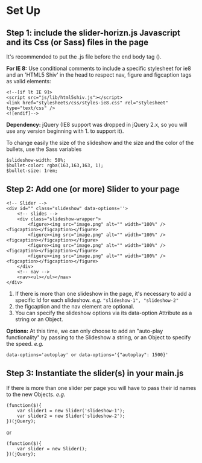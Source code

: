 # Set Up #

## Step 1: include the slider-horizn.js Javascript and its Css (or Sass) files in the page ##

It's recommended to put the .js file before the end body tag (</body>).

**For IE 8:** Use conditional comments to include a specific stylesheet for ie8 and an 'HTML5 Shiv' in the head to respect nav, figure and figcaption tags as valid elements:

	<!--[if lt IE 9]>
	<script src="js/lib/html5shiv.js"></script>
    <link href="stylesheets/css/styles-ie8.css" rel="stylesheet" type="text/css" />
	<![endif]-->

**Dependency:** jQuery (IE8 support was dropped in jQuery 2.x, so you will use any version beginning with 1. to support it).

To change easily the size of the slideshow and the size and the color of the bullets, use the Sass variables

    $slideshow-width: 50%;
    $bullet-color: rgba(163,163,163, 1);
    $bullet-size: 1rem;
    
## Step 2: Add one (or more) Slider to your page ##

    <!-- Slider -->
    <div id="" class="slideshow" data-options=''>
    	<!-- slides -->
    	<div class="slideshow-wrapper">
    		<figure><img src="image.png" alt="" width="100%" /><figcaption></figcaption></figure>
    		<figure><img src="image.png" alt="" width="100%" /><figcaption></figcaption></figure>
    		<figure><img src="image.png" alt="" width="100%" /><figcaption></figcaption></figure>
    		<figure><img src="image.png" alt="" width="100%" /><figcaption></figcaption></figure>
    	</div>
    	<!-- nav -->
		<nav><ul></ul></nav>
	</div>


1. If there is more than one slideshow in the page, it's necessary to add a specific Id for each slideshow. *e.g.* `"slideshow-1", "slideshow-2"`
2. the figcaption and the nav element are optional.
3. You can specify the slideshow options via its data-option Attribute as a string or an Object.

**Options:** At this time, we can only choose to add an "auto-play functionality" by passing to the Slideshow a string, or an Object to specify the speed. *e.g.* 

    data-options='autoplay' or data-options='{"autoplay": 1500}'


## Step 3: Instantiate the slider(s) in your main.js  ##

If there is more than one slider per page you will have to pass their id names to the new Objects. *e.g.*

    (function($){
    	var slider1 = new Slider('slideshow-1');
    	var slider2 = new Slider('slideshow-2');
    })(jQuery);
or

    (function($){
    	var slider = new Slider();
    })(jQuery);